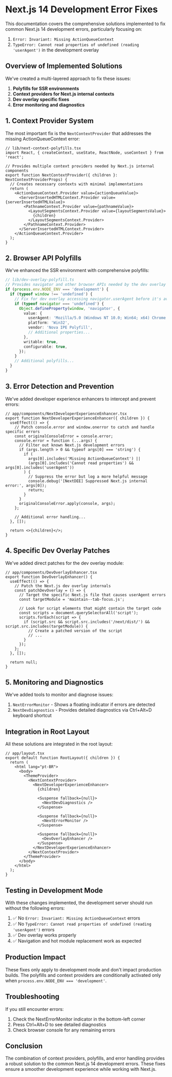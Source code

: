 # Next.js 14 Development Error Fixes

This documentation covers the comprehensive solutions implemented to fix common Next.js 14 development errors, particularly focusing on:

1. `Error: Invariant: Missing ActionQueueContext`
2. `TypeError: Cannot read properties of undefined (reading 'userAgent')` in the development overlay

## Overview of Implemented Solutions

We've created a multi-layered approach to fix these issues:

1. **Polyfills for SSR environments**
2. **Context providers for Next.js internal contexts**
3. **Dev overlay specific fixes**
4. **Error monitoring and diagnostics**

## 1. Context Provider System

The most important fix is the `NextContextProvider` that addresses the missing ActionQueueContext error:

```tsx
// lib/next-context-polyfills.tsx
import React, { createContext, useState, ReactNode, useContext } from 'react';

// Provides multiple context providers needed by Next.js internal components
export function NextContextProvider({ children }: NextContextProviderProps) {
  // Creates necessary contexts with minimal implementations
  return (
    <ActionQueueContext.Provider value={actionQueueValue}>
      <ServerInsertedHTMLContext.Provider value={serverInsertedHTMLValue}>
        <PathnameContext.Provider value={pathnameValue}>
          <LayoutSegmentsContext.Provider value={layoutSegmentsValue}>
            {children}
          </LayoutSegmentsContext.Provider>
        </PathnameContext.Provider>
      </ServerInsertedHTMLContext.Provider>
    </ActionQueueContext.Provider>
  );
}
```

## 2. Browser API Polyfills

We've enhanced the SSR environment with comprehensive polyfills:

```ts
// lib/dev-overlay-polyfill.ts
// Provides navigator and other browser APIs needed by the dev overlay
if (process.env.NODE_ENV === 'development') {
  if (typeof window !== 'undefined') {
    // Fix for dev overlay accessing navigator.userAgent before it's available
    if (typeof navigator === 'undefined') {
      Object.defineProperty(window, 'navigator', {
        value: {
          userAgent: 'Mozilla/5.0 (Windows NT 10.0; Win64; x64) Chrome Dev SSR',
          platform: 'Win32',
          vendor: 'Nova IPE Polyfill',
          // Additional properties...
        },
        writable: true,
        configurable: true,
      });
    }
    // Additional polyfills...
  }
}
```

## 3. Error Detection and Prevention

We've added developer experience enhancers to intercept and prevent errors:

```tsx
// app/components/NextDeveloperExperienceEnhancer.tsx
export function NextDeveloperExperienceEnhancer({ children }) {
  useEffect(() => {
    // Patch console.error and window.onerror to catch and handle specific errors
    const originalConsoleError = console.error;
    console.error = function (...args) {
      // Filter out known Next.js development errors
      if (args.length > 0 && typeof args[0] === 'string') {
        if (
          args[0].includes('Missing ActionQueueContext') ||
          (args[0].includes('Cannot read properties') && args[0].includes('userAgent'))
        ) {
          // Suppress the error but log a more helpful message
          console.debug('[NextDEE] Suppressed Next.js internal error:', args[0]);
          return;
        }
      }
      originalConsoleError.apply(console, args);
    };

    // Additional error handling...
  }, []);

  return <>{children}</>;
}
```

## 4. Specific Dev Overlay Patches

We've added direct patches for the dev overlay module:

```tsx
// app/components/DevOverlayEnhancer.tsx
export function DevOverlayEnhancer() {
  useEffect(() => {
    // Patch the Next.js dev overlay internals
    const patchDevOverlay = () => {
      // Target the specific Next.js file that causes userAgent errors
      const targetModule = 'maintain--tab-focus.js';

      // Look for script elements that might contain the target code
      const scripts = document.querySelectorAll('script');
      scripts.forEach(script => {
        if (script.src && script.src.includes('/next/dist/') && script.src.includes(targetModule)) {
          // Create a patched version of the script
          // ...
        }
      });
    };
  }, []);

  return null;
}
```

## 5. Monitoring and Diagnostics

We've added tools to monitor and diagnose issues:

1. `NextErrorMonitor` - Shows a floating indicator if errors are detected
2. `NextDevDiagnostics` - Provides detailed diagnostics via Ctrl+Alt+D keyboard shortcut

## Integration in Root Layout

All these solutions are integrated in the root layout:

```tsx
// app/layout.tsx
export default function RootLayout({ children }) {
  return (
    <html lang="pt-BR">
      <body>
        <ThemeProvider>
          <NextContextProvider>
            <NextDeveloperExperienceEnhancer>
              {children}

              <Suspense fallback={null}>
                <NextDevDiagnostics />
              </Suspense>

              <Suspense fallback={null}>
                <NextErrorMonitor />
              </Suspense>

              <Suspense fallback={null}>
                <DevOverlayEnhancer />
              </Suspense>
            </NextDeveloperExperienceEnhancer>
          </NextContextProvider>
        </ThemeProvider>
      </body>
    </html>
  );
}
```

## Testing in Development Mode

With these changes implemented, the development server should run without the following errors:

1. ✅ No `Error: Invariant: Missing ActionQueueContext` errors
2. ✅ No `TypeError: Cannot read properties of undefined (reading 'userAgent')` errors
3. ✅ Dev overlay works properly
4. ✅ Navigation and hot module replacement work as expected

## Production Impact

These fixes only apply to development mode and don't impact production builds. The polyfills and context providers are conditionally activated only when `process.env.NODE_ENV === 'development'`.

## Troubleshooting

If you still encounter errors:

1. Check the NextErrorMonitor indicator in the bottom-left corner
2. Press Ctrl+Alt+D to see detailed diagnostics
3. Check browser console for any remaining errors

## Conclusion

The combination of context providers, polyfills, and error handling provides a robust solution to the common Next.js 14 development errors. These fixes ensure a smoother development experience while working with Next.js.
